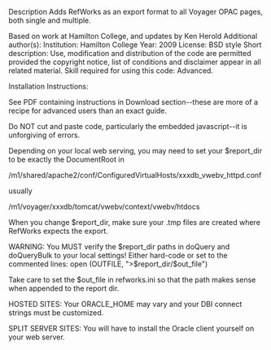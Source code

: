 Description
Adds RefWorks as an export format to all Voyager OPAC pages, both single and multiple.

Based on work at Hamilton College, and updates by Ken Herold
Additional author(s):
Institution: Hamilton College
Year: 2009
License: BSD style
Short description: Use, modification and distribution of the code are permitted provided the copyright notice, list of conditions and disclaimer appear in all related material.
Skill required for using this code: Advanced.

Installation Instructions:

See PDF containing instructions in Download section--these are more of a recipe for advanced users than an exact guide.

Do NOT cut and paste code, particularly the embedded javascript--it is unforgiving of errors.

Depending on your local web serving, you may need to set your $report_dir to be exactly the DocumentRoot in

/m1/shared/apache2/conf/ConfiguredVirtualHosts/xxxdb_vwebv_httpd.conf

usually

/m1/voyager/xxxdb/tomcat/vwebv/context/vwebv/htdocs

When you change $report_dir, make sure your .tmp files are created where RefWorks expects the export.

WARNING: You MUST verify the $report_dir paths in doQuery and doQueryBulk to your local settings! Either hard-code or set to the commented lines:
open (OUTFILE, ">$report_dir/$out_file")

Take care to set the $out_file in refworks.ini so that the path makes sense when appended to the report dir.

HOSTED SITES: Your ORACLE_HOME may vary and your DBI connect strings must be customized.

SPLIT SERVER SITES: You will have to install the Oracle client yourself on your web server.
